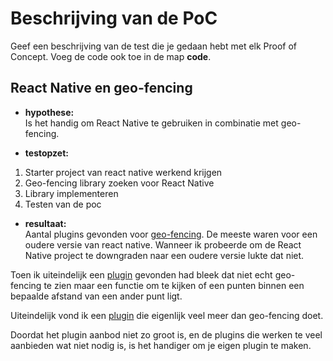 Beschrijving van de PoC
==========================

Geef een beschrijving van de test die je gedaan hebt met elk Proof of Concept. Voeg 
 de code ook toe in de map **code**.
 
React Native en geo-fencing
----------------
* **hypothese:**  
Is het handig om React Native te gebruiken in combinatie met geo-fencing.

* **testopzet:**  
1. Starter project van react native werkend krijgen
2. Geo-fencing library zoeken voor React Native
3. Library implementeren
4. Testen van de poc
 
* **resultaat:**  
Aantal plugins gevonden voor [geo-fencing](https://www.npmjs.com/package/react-native-geo-fence). De meeste waren voor een oudere versie van react native. Wanneer ik probeerde om de React Native project te downgraden naar een oudere versie lukte dat niet.

Toen ik uiteindelijk een [plugin](https://www.npmjs.com/package/react-native-expo-geofence) gevonden had bleek dat niet echt geo-fencing te zien maar een functie om te kijken of een punten binnen een bepaalde afstand van een ander punt ligt.

Uiteindelijk vond ik een [plugin](https://github.com/transistorsoft/react-native-background-geolocation#large_blue_diamond-setup-guides) die eigenlijk veel meer dan geo-fencing doet. 

Doordat het plugin aanbod niet zo groot is, en de plugins die werken te veel aanbieden wat niet nodig is, is het handiger om je eigen plugin te maken.